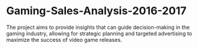 # Gaming-Sales-Analysis-2016-2017
The project aims to provide insights that can guide decision-making in the gaming industry, allowing for strategic planning and targeted advertising to maximize the success of video game releases.
